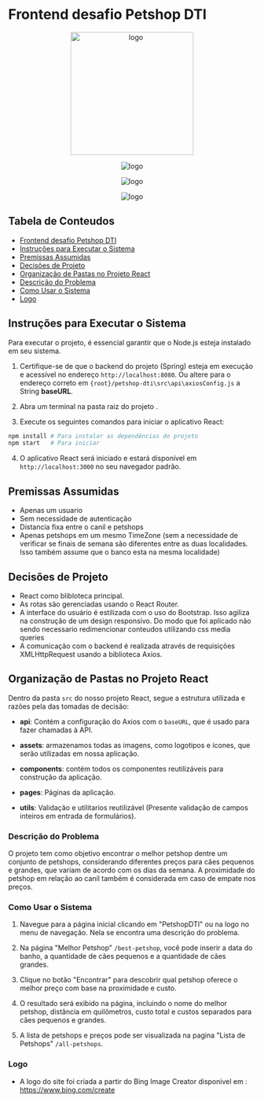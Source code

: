 # Frontend desafio Petshop DTI 

<p align="center">
  <img src="https://github.com/ViniciusLAAraujo/DTIPetshopFinder/assets/90988825/c6d3a421-a13f-48ae-a014-d75f883d5ce2" alt="logo" width="250" height="250">
</p>
<p align="center">
  <img src="https://github.com/ViniciusLAAraujo/DTIPetshopFinderFront/assets/90988825/4df3a4e8-d6f3-4fbc-b6cd-94442d0050e6" alt="logo" >
</p>
<p align="center">
  <img src="https://github.com/ViniciusLAAraujo/DTIPetshopFinderFront/assets/90988825/af36a70c-bb33-49df-8518-be795495925c" alt="logo" >
</p>
<p align="center">
  <img src="https://github.com/ViniciusLAAraujo/DTIPetshopFinderFront/assets/90988825/db38f5ed-8d8c-441d-bc6b-c161c0efaf8f" alt="logo" >
</p>


## Tabela de Conteudos

- [Frontend desafio Petshop DTI](#frontend-desafio-petshop-dti)
- [Instruções para Executar o Sistema](#instruções-para-executar-o-sistema)
- [Premissas Assumidas](#premissas-assumidas)
- [Decisões de Projeto](#decisões-de-projeto)
- [Organização de Pastas no Projeto React](#organização-de-pastas-no-projeto-react)  <!-- Nova seção -->
- [Descrição do Problema](#descrição-do-problema)
- [Como Usar o Sistema](#como-usar-o-sistema)
- [Logo](#logo)


## Instruções para Executar o Sistema

Para executar o projeto, é essencial garantir que o Node.js esteja instalado em seu sistema.

1. Certifique-se de que o backend do projeto (Spring) esteja em execução e acessível no endereço `http://localhost:8080`. Ou altere para o endereço correto em `{root}/petshop-dti\src\api\axiosConfig.js` a String **baseURL**.

2. Abra um terminal na pasta raiz do projeto .

3. Execute os seguintes comandos para iniciar o aplicativo React:

```bash
npm install # Para instalar as dependências do projeto 
npm start   # Para iniciar 
```
4. O aplicativo React será iniciado e estará disponível em `http://localhost:3000` no seu navegador padrão.

## Premissas Assumidas

- Apenas um usuario
- Sem necessidade de autenticação
- Distancia fixa entre o canil e petshops
- Apenas petshops em um mesmo TimeZone (sem a necessidade de verificar se finais de semana são diferentes entre as duas localidades. Isso também assume que o banco esta na mesma localidade)


## Decisões de Projeto

- React como blibloteca principal.
- As rotas são gerenciadas usando o React Router.
- A interface do usuário é estilizada com o uso do Bootstrap. Isso agiliza na construção de um design responsivo. Do modo que foi aplicado não sendo necessario redimencionar conteudos utilizando css media queries
- A comunicação com o backend é realizada através de requisições XMLHttpRequest usando a biblioteca Axios.

## Organização de Pastas no Projeto React

Dentro da pasta `src` do nosso projeto React, segue a estrutura utilizada e razões pela das tomadas de decisão:

- **api**: Contém a configuração do Axios com o `baseURL`, que é usado para fazer chamadas à API.

- **assets**: armazenamos todas as imagens, como logotipos e ícones, que serão utilizadas em nossa aplicação.

- **components**: contém todos os componentes reutilizáveis para construção da aplicação.

- **pages**: Páginas da aplicação.

- **utils**: Validação e utilitarios reutilizável (Presente validação de campos inteiros em entrada de formulários).


### Descrição do Problema

O projeto tem como objetivo encontrar o melhor petshop dentre um conjunto de petshops, considerando diferentes preços para cães pequenos e grandes, que variam de acordo com os dias da semana. A proximidade do petshop em relação ao canil também é considerada em caso de empate nos preços.

### Como Usar o Sistema

1. Navegue para a página inicial clicando em "PetshopDTI" ou na logo no menu de navegação. Nela se encontra uma descrição do problema.

2. Na página "Melhor Petshop" `/best-petshop`, você pode inserir a data do banho, a quantidade de cães pequenos e a quantidade de cães grandes.

3. Clique no botão "Encontrar" para descobrir qual petshop oferece o melhor preço com base na proximidade e custo.

4. O resultado será exibido na página, incluindo o nome do melhor petshop, distância em quilômetros, custo total e custos separados para cães pequenos e grandes.

5. A lista de petshops e preços pode ser visualizada na pagina "Lista de Petshops" `/all-petshops`.

### Logo

- A logo do site foi criada a partir do Bing Image Creator disponivel em : https://www.bing.com/create
